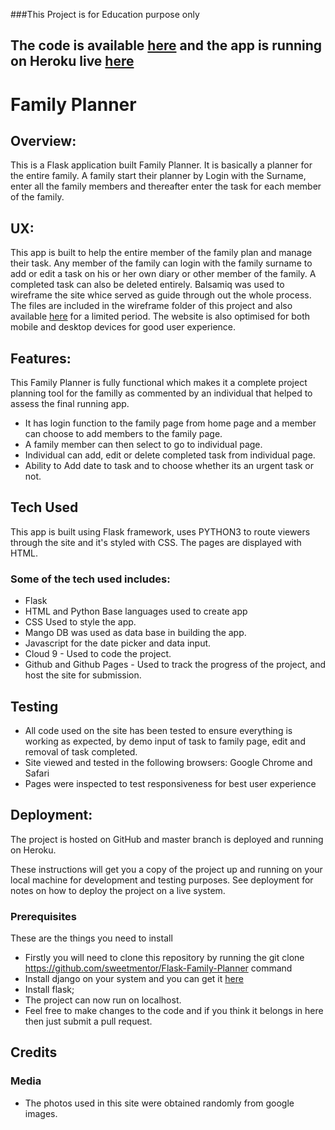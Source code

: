 ###This Project is for Education purpose only

## The code is available [here](https://github.com/sweetmentor/Flask-Family-Planner) and the app is running on Heroku live [here](https://flask-family-planner.herokuapp.com)

# Family Planner

## Overview:

This is a Flask application built Family Planner. It is basically a planner for the entire family. A family start their planner by Login with the Surname, enter all the family members and thereafter enter the task for each member of the family.

## UX:

This app is built to help the entire member of the family plan and manage their task. Any member of the family can login with the family surname to add or edit a task on his or her own diary or other member of the family. A completed task can also be deleted entirely. Balsamiq was used to wireframe the site whice served as guide through out the whole process. The files are included in the wireframe folder of this project and also available [here](https://balsamiq.cloud/st8pqbr/p2ma5m/r2278) for a limited period. The website is also optimised for both mobile and desktop devices for good user experience.

## Features:

This Family Planner is fully functional which makes it a complete project planning tool for the familly as commented by an individual that helped to assess the final running app.

* It has login function to the family page from home page and a member can choose to add members to the family page.
* A family member can then select to go to individual page.
* Individual can add, edit or delete completed task from individual page.
* Ability to Add date to task and to choose whether its an urgent task or not.


## Tech Used
This app is built using Flask framework, uses PYTHON3 to route viewers through the site and it's styled with CSS. The pages are displayed with HTML.

### Some of the tech used includes:

* Flask
* HTML and Python
Base languages used to create app
* CSS
Used to style the app.
* Mango DB was used as data base in building the app.
* Javascript for the date picker and data input.
* Cloud 9 - Used to code the project.
* Github and Github Pages - Used to track the progress of the project, and host the site for submission.

## Testing

* All code used on the site has been tested to ensure everything is working as expected, by demo input of task to family page, edit and removal of task completed.
* Site viewed and tested in the following browsers:
Google Chrome and Safari
* Pages were inspected to test responsiveness for best user experience

## Deployment:

The project is hosted on GitHub and master branch is deployed and running on Heroku.

These instructions will get you a copy of the project up and running on your local machine for development and testing purposes. See deployment for notes on how to deploy the project on a live system.

### Prerequisites
These are the things you need to install

* Firstly you will need to clone this repository by running the git clone <https://github.com/sweetmentor/Flask-Family-Planner> command
* Install django on your system and you can get it [here](https://www.djangoproject.com/download/)
* Install flask;
* The project can now run on localhost.
* Feel free to make changes to the code and if you think it belongs in here then just submit a pull request.


## Credits

### Media

* The photos used in this site were obtained randomly from google images.

